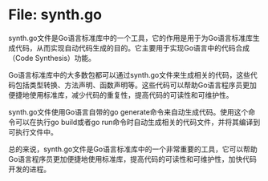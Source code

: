 # File: synth.go

synth.go文件是Go语言标准库中的一个工具，它的作用是用于为Go语言标准库生成代码，从而实现自动代码生成的目的。它主要用于实现Go语言中的代码合成（Code Synthesis）功能。

Go语言标准库中的大多数包都可以通过synth.go文件来生成相关的代码，这些代码包括类型转换、方法声明、函数声明等。这些代码可以帮助Go语言程序员更加便捷地使用标准库，减少代码的重复性，提高代码的可读性和可维护性。

synth.go文件使用Go语言自带的go generate命令来自动生成代码。使用这个命令可以在执行go build或者go run命令时自动生成相关的代码文件，并将其编译到可执行文件中。

总的来说，synth.go文件是Go语言标准库中的一个非常重要的工具，它可以帮助Go语言程序员更加便捷地使用标准库，提高代码的可读性和可维护性，加快代码开发的进程。

